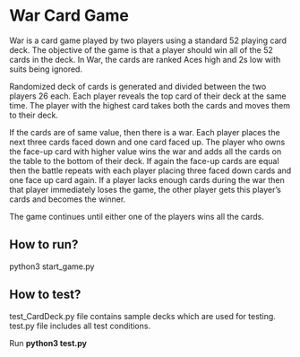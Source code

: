# War Card Game

War is a card game played by two players using a standard 52 playing card deck. The objective of the game is that a player should win all of the 52 cards in the deck. In War, the cards are ranked Aces high and 2s low with suits being ignored. 

Randomized deck of cards is generated and divided between the two players 26 each. Each player reveals the top card of their deck at the same time. The player with the highest card takes both the cards and moves them to their deck. 

If the cards are of same value, then there is a war. Each player places the next three cards faced down and one card faced up. The player who owns the face-up card with higher value wins the war and adds all the cards on the table to the bottom of their deck. If again the face-up cards are equal then the battle repeats with each player placing three faced down cards and one face up card again. If a player lacks enough cards during the war then that player immediately loses the game, the other player gets this player’s cards and becomes the winner.

The game continues until either one of the players wins all the cards.

<h2><b> How to run? </b></h2>

python3 start_game.py

<h2><b> How to test? </b></h2>

test_CardDeck.py file contains sample decks which are used for testing.
<br>test.py file includes all test conditions.

Run <b> python3 test.py </b>
